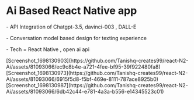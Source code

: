 <H1> Ai Based React Native app </H1>
<p>- API Integration of Chatgpt-3.5, davinci-003 , DALL-E</p>
<P>- Conversation model based design for texting experience </P>
<P>- Tech = React Native , open ai api </P>
[Screenshot_1698130903](https://github.com/Tanishq-creates99/react-N2-Ai/assets/81093066/ec9c8b4e-a721-4fee-bf95-39f922480fa8)
[Screenshot_1698130973](https://github.com/Tanishq-creates99/react-N2-Ai/assets/81093066/6915f5d8-f5bf-469e-8111-787ace8925b0)
[Screenshot_1698130987](https://github.com/Tanishq-creates99/react-N2-Ai/assets/81093066/6db42c44-e781-4a3a-b556-e14345523c01)
